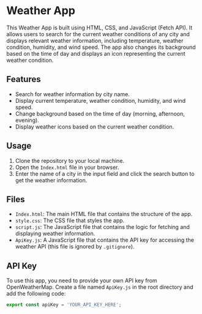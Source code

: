 # Weather App

This Weather App is built using HTML, CSS, and JavaScript (Fetch API). It allows users to search for the current weather conditions of any city and displays relevant weather information, including temperature, weather condition, humidity, and wind speed. The app also changes its background based on the time of day and displays an icon representing the current weather condition.

## Features

- Search for weather information by city name.
- Display current temperature, weather condition, humidity, and wind speed.
- Change background based on the time of day (morning, afternoon, evening).
- Display weather icons based on the current weather condition.

## Usage

1. Clone the repository to your local machine.
2. Open the `Index.html` file in your browser.
3. Enter the name of a city in the input field and click the search button to get the weather information.

## Files

- `Index.html`: The main HTML file that contains the structure of the app.
- `style.css`: The CSS file that styles the app.
- `script.js`: The JavaScript file that contains the logic for fetching and displaying weather information.
- `ApiKey.js`: A JavaScript file that contains the API key for accessing the weather API (this file is ignored by `.gitignore`).

## API Key

To use this app, you need to provide your own API key from OpenWeatherMap. Create a file named `ApiKey.js` in the root directory and add the following code:

```javascript
export const apiKey = 'YOUR_API_KEY_HERE';